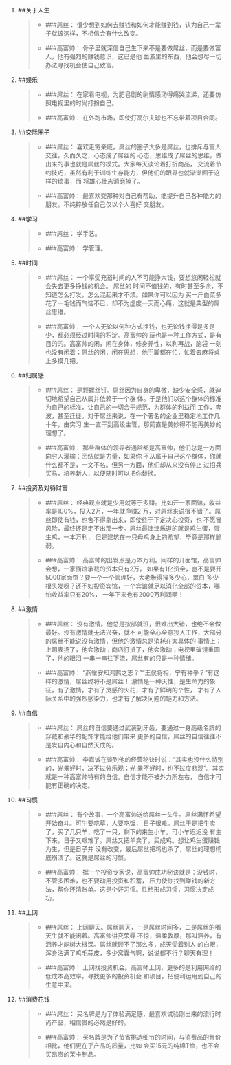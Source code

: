 1. ##关于人生

	>* ###屌丝：
	>很少想到如何去赚钱和如何才能赚到钱，认为自己一辈子就该这样，不相信会有什么改变。
	>
	>* ###高富帅：
	>骨子里就深信自己生下来不是要做屌丝，而是要做富人，他有强烈的赚钱意识，这已是他
	>血液里的东西，他会想尽一切办法寻找机会使自己致富。

2. ##娱乐

	> * ###屌丝：
	> 在家看电视，为肥皂剧的剧情感动得痛哭流涕，还要仿照电视里的时尚打扮自己。
	>
	> * ###高富帅：
	> 在外跑市场，即使打高尔夫球也不忘带着项目合同。

3. ##交际圈子

	> * ###屌丝：
	> 喜欢走穷亲戚，屌丝的圈子大多是屌丝，也排斥与富人交往，久而久之，心态成了屌丝的
	> 心态，思维成了屌丝的思维，做出来的事也就是屌丝的模式。大家每天谈论着打折商品，
	> 交流着节约技巧，虽然有利于训练生存能力，但他们的眼界也就渐渐囿于这样的琐事，而
	> 将雄心壮志消磨掉了。
	>
	> * ###高富帅：
	> 最喜欢交那种对自己有帮助，能提升自己各种能力的朋友。不纯粹放任自己仅以个人喜好
	> 交朋友。

4. ##学习

	> * ###屌丝：
	> 学手艺。
	>
	> * ###高富帅：
	> 学管理。

5. ##时间

	> * ###屌丝：
	> 一个享受充裕时间的人不可能挣大钱，要想悠闲轻松就会失去更多挣钱的机会。 屌丝的
	> 时间不值钱的，有时甚至多余，不知道怎么打发，怎么混起来才不烦。如果你可以因为
	> 买一斤白菜多花了一毛钱而气恼不已，却不为虚度一天而心痛，这就是典型的屌丝思维。
	>
	> * ###高富帅：
	> 一个人无论以何种方式挣钱，也无论钱挣得是多是少，都必须经过时间的积淀。高富帅的
	> 玩也是一种工作方式，是有目的的。高富帅的闲，闲在身体，修身养性，以利再战，脑袋
	> 一刻也没有闲着；屌丝的闲，闲在思想，他手脚都在忙，忙着去麻将桌上多摸几把。

6. ##归属感

	> * ###屌丝：
	> 是颗螺丝钉。屌丝因为自身的卑微，缺少安全感，就迫切地希望自己从属并依赖于一个群
	> 体。于是他们以这个群体的标准为自己的标准，让自己的一切合乎规范，为群体的利益而
	> 工作，奔波，甚至迁徙。对于屌丝来说，在一个著名的企业里稳定地工作几十年，由实习
	> 生一直干到高级主管，那简直是美妙得不能再美妙的理想了。
	>
	> * ###高富帅：
	> 那些群体的领导者通常都是高富帅，他们总是一方面向穷人灌输：团结就是力量，如果你
	> 不从属于自己这个群体，你就什么都不是，一文不名。但另一方面，他们却从来没有停止
	> 过招兵买马，培养新人，以便随时可以把你替换。

7. ##投资及对待财富

	> * ###屌丝：
	> 经典观点就是少用就等于多赚。比如开一家面馆，收益率是100%，投入2万，一年就净赚2
	> 万，对屌丝来说很不错了。屌丝即使有钱，也舍不得拿出来，即使终于下定决心投资，也
	> 不愿冒风险，最终还是走不出那一步。屌丝最津津乐道的就是鸡生蛋，蛋生鸡，一本万利，
	> 但是建筑在一只母鸡身上的希望，毕竟是那样脆弱。
	>
	> * ###高富帅：
	> 高富帅的出发点是万本万利。同样的开面馆，高富帅会想，一家面馆承载的资本只有2万，
	> 如果有1亿资金，岂不是要开5000家面馆？要一个一个管理好，大老板得操多少心，累白
	> 多少根头发呀？还不如投资宾馆，一个宾馆就足以消化全部的资本，哪怕收益率只有20%，
	> 一年下来也有2000万利润啊！

8. ##激情

	> * ###屌丝：
	> 没有激情。他总是按部就班，很难出大错，也绝不会做最好。没有激情就无法兴奋，就不
	> 可能全心全意投入工作，大部分的屌丝不能说没有激情，但他的激情总是消耗在太具体的
	> 事情上；上司表扬了，他会激动；商店打折了，他会激动；电视里破镜重圆了，他的眼泪
	> 一串一串往下流，屌丝有的只是一种情绪。
	>
	> * ###高富帅：
	>“燕雀安知鸿鹄之志？”“王侯将相，宁有种乎？”有这样的激情，屌丝终将不是屌丝！
	>激情是一种天性，是生命力的象征，有了激情，才有了灵感的火花，才有了鲜明的个性，
	>才有了人际关系中的强烈感染力，也才有了解决问题的魅力和方法。

9. ##自信

	> * ###屌丝：
	> 屌丝的自信要通过武装到牙齿，要通过一身高级名牌的穿戴和豪华的配饰才能给他们带来
	> 更多的自信，屌丝的自信往往不是发自内心和自然天成的。
	>
	> * ###高富帅：
	> 李嘉诚在谈到他的经营秘诀时说：“其实也没什么特别的，光景好时，决不过分乐观；光
	> 景不好时，也不过度悲观”。其实就是一种高富帅特有的自信。自信才能不被外力所左右，
	> 自信才可能有正确的决定。

10. ##习惯

	> * ###屌丝：
	> 有个故事，一个高富帅送给屌丝一头牛。屌丝满怀希望开始奋斗。可牛要吃草，人要吃饭，
	> 日子很难。屌丝于是把牛卖了，买了几只羊，吃了一只，剩下的来生小羊。可小羊迟迟没
	> 有生下来，日子又艰难了。屌丝又把羊卖了，买成鸡。想让鸡生蛋赚钱为生，但是日子并
	> 没有改变，最后屌丝把鸡也杀了，屌丝的理想彻底崩溃了。这就是屌丝的习惯。
	>
	> * ###高富帅：
	> 据一个投资专家说，高富帅成功秘诀就是：没钱时，不管多困难，也不要动用投资和积蓄，
	> 压力使你找到赚钱的新方法，帮你还清账单。这是个好习惯。性格形成习惯，习惯决定成
	> 功。

11. ##上网

	> * ###屌丝：
	> 上网聊天。屌丝聊天，一是屌丝时间多，二是屌丝的嘴天生就不能闲着。高富帅讲究荣辱
	> 不惊，温柔敦厚，那叫涵养，有涵养才能树大根深。屌丝就顾不了那么多，成天受着别人
	> 的白眼，浑身沾满了鸡毛蒜皮，多少窝囊气啊，说说都不行？聊天有理！
	>
	> * ###高富帅：
	> 上网找投资机会。高富帅上网，更多的是利用网络的低成本高效率，寻找更多的投资机会
	> 和项目，把便利运用到自己的生意中来。

12. ##消费花钱

	> * ###屌丝：
	> 买名牌是为了体验满足感，最喜欢试验刚出来的流行时尚产品，相信贵的必然是好的。
	>
	> * ###高富帅：
	> 买名牌是为了节省挑选细节的时间，与消费品的售价相比，他们更在乎产品的质量，比如
	> 会买15元的纯棉T恤，也不会买昂贵的莱卡制品。